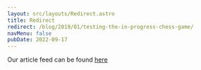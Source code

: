 ```yaml
---
layout: src/layouts/Redirect.astro
title: Redirect
redirect: /blog/2019/01/testing-the-in-progress-chess-game/
navMenu: false
pubDate: 2022-09-17
---
```

<div>
Our article feed can be found <a href="/blog/2019/01/testing-the-in-progress-chess-game/">here</a>
</div>
